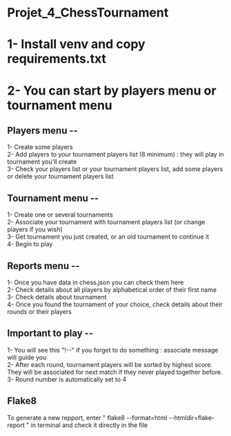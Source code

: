 # Projet_4_ChessTournament

# 1- Install venv and copy requirements.txt

# 2- You can start by players menu or tournament menu

## Players menu --
1- Create some players  
2- Add players to your tournament players list (8 minimum) : they will play in tournament you'll create  
3- Check your players list or your tournament players list, add some players or delete your tournament players list  

## Tournament menu --
1- Create one or several tournaments  
2- Associate your tournament with tournament players list (or change players if you wish)  
3- Get tournament you just created, or an old tournament to continue it  
4- Begin to play 

## Reports menu --
1- Once you have data in chess.json you can check them here  
2- Check details about all players by alphabetical order of their first name  
3- Check details about tournament  
4- Once you found the tournament of your choice, check details about their rounds or their players  

## Important to play --
1- You will see this "!--" if you forget to do something : associate message will guide you  
2- After each round, tournament players will be sorted by highest score. They will be associated for next match if they never played together before.  
3- Round number is automatically set to 4  

## Flake8
To generate a new repport, enter " flake8 --format=html --htmldir=flake-report " in terminal and check it directly in the file

